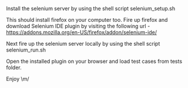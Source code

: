 

Install the selenium server by using the shell script selenium_setup.sh



This should install firefox on your computer too. Fire up firefox and download Selenium IDE plugin by visiting the following url - https://addons.mozilla.org/en-US/firefox/addon/selenium-ide/



Next fire up the selenium server locally by using the shell script selenium_run.sh



Open the installed plugin on your browser and load test cases from tests folder.


Enjoy \m/
